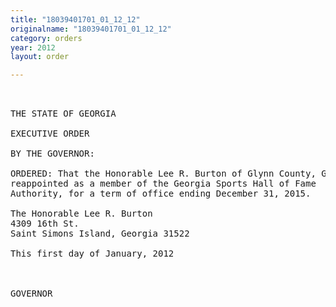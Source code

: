 ```yaml
---
title: "18039401701_01_12_12"
originalname: "18039401701_01_12_12"
category: orders
year: 2012
layout: order

---
```

<pre>
   

THE STATE OF GEORGIA

EXECUTIVE ORDER

BY THE GOVERNOR:

ORDERED: That the Honorable Lee R. Burton of Glynn County, Georgia, is
reappointed as a member of the Georgia Sports Hall of Fame
Authority, for a term of office ending December 31, 2015.

The Honorable Lee R. Burton
4309 16th St.
Saint Simons Island, Georgia 31522

This first day of January, 2012

      

GOVERNOR

</pre>
